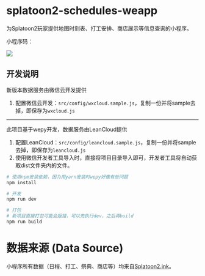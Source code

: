 # splatoon2-schedules-weapp

为Splatoon2玩家提供地图时刻表、打工安排、商店展示等信息查询的小程序。

小程序码：

![](https://s1.ax1x.com/2018/07/09/PmRHtU.jpg)

## 开发说明

新版本数据服务由微信云开发提供

1. 配置微信云开发：`src/config/wxcloud.sample.js`，复制一份并将sample去掉，即保存为`wxcloud.js`

---

此项目基于wepy开发，数据服务由LeanCloud提供

1. 配置LeanCloud：`src/config/leancloud.sample.js`，复制一份并将sample去掉，即保存为`leancloud.js`
2. 使用微信开发者工具导入时，直接将项目目录导入即可，开发者工具将自动获取dist文件夹内的文件。

```bash
# 使用npm安装依赖，因为用yarn安装时wepy好像有些问题
npm install

# 开发
npm run dev

# 打包
# 新项目直接打包可能会报错，可以先执行dev，之后再build
npm run build
```

# 数据来源 (Data Source)

小程序所有数据（日程、打工、祭典、商店等）均来自[Splatoon2.ink](https://splatoon2.ink/)。
